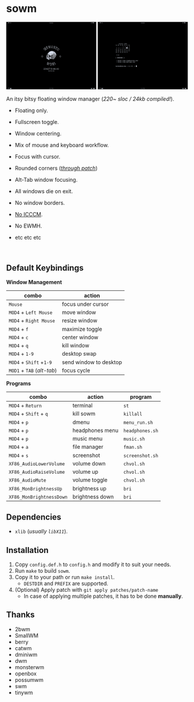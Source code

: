 # sowm

<a href="https://github.com/dragonsourced/sowm/tree/master/img/sowm-mmori.png"><img src="img/sowm-mmori.png" width="48%"></a>
<a href="https://github.com/dragonsourced/sowm/tree/master/img/sowm.png"><img src="img/sowm.png" width="48%"></a>

An itsy bitsy floating window manager (*220~ sloc / 24kb compiled!*).

- Floating only.
- Fullscreen toggle.
- Window centering.
- Mix of mouse and keyboard workflow.
- Focus with cursor.
- Rounded corners (*[through patch](https://github.com/dylanaraps/sowm/blob/master/patches/sowm-rounded-corners.patch)*)

- Alt-Tab window focusing.
- All windows die on exit.
- No window borders.
- [No ICCCM](https://web.archive.org/web/20190617214524/https://raw.githubusercontent.com/kfish/xsel/1a1c5edf0dc129055f7764c666da2dd468df6016/rant.txt).
- No EWMH.
- etc etc etc


<br>

## Default Keybindings

**Window Management**

| combo                      | action                 |
| -------------------------- | -----------------------|
| `Mouse`                    | focus under cursor     |
| `MOD4` + `Left Mouse`      | move window            |
| `MOD4` + `Right Mouse`     | resize window          |
| `MOD4` + `f`               | maximize toggle        |
| `MOD4` + `c`               | center window          |
| `MOD4` + `q`               | kill window            |
| `MOD4` + `1-9`             | desktop swap           |
| `MOD4` + `Shift` +`1-9`    | send window to desktop |
| `MOD1` + `TAB` (*alt-tab*) | focus cycle            |

**Programs**

| combo                    | action           | program          |
| ------------------------ | ---------------- | ---------------- |
| `MOD4` + `Return`        | terminal         | `st`             |
| `MOD4` + `Shift` + `q`   | kill sowm        | `killall`        |
| `MOD4` + `p`             | dmenu            | `menu_run.sh`    |
| `MOD4` + `p`             | headphones menu  | `headphones.sh`  |
| `MOD4` + `p`             | music menu       | `music.sh`       |
| `MOD4` + `a`             | file manager     | `fman.sh`        |
| `MOD4` + `s`             | screenshot       | `screenshot.sh`  |
| `XF86_AudioLowerVolume`  | volume down      | `chvol.sh`       |
| `XF86_AudioRaiseVolume`  | volume up        | `chvol.sh`       |
| `XF86_AudioMute`         | volume toggle    | `chvol.sh`       |
| `XF86_MonBrightnessUp`   | brightness up    | `bri`            |
| `XF86_MonBrightnessDown` | brightness down  | `bri`            |


## Dependencies

- `xlib` (*usually `libX11`*).


## Installation

1) Copy `config.def.h` to `config.h` and modify it to suit your needs.
2) Run `make` to build `sowm`.
3) Copy it to your path or run `make install`.
    - `DESTDIR` and `PREFIX` are supported.
4) (Optional) Apply patch with `git apply patches/patch-name`
    - In case of applying multiple patches, it has to be done **manually**.


## Thanks

- 2bwm
- SmallWM
- berry
- catwm
- dminiwm
- dwm
- monsterwm
- openbox
- possumwm
- swm
- tinywm
